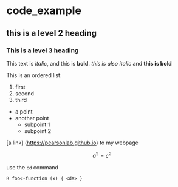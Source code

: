 # code_example

## this is a level 2 heading

### This is a level 3 heading

This text is *italic*, and this is **bold**. _this is also italic_ and __this is bold__

This is an ordered list:
1. first
1. second
1. third

- a point
- another point
  - subpoint 1
  - subpoint 2


[a link] (https://pearsonlab.github.io) to my webpage

$$
a^2=c^2
$$

use the `cd` command

``R
foo<-function (x) {
  <da>
}
``
